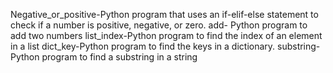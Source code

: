 Negative_or_positive-Python program that uses an if-elif-else statement to check if a number is positive, negative, or zero.
add- Python program to add two numbers
list_index-Python program to find the index of an element in a list
dict_key-Python program to find the keys in a dictionary.
substring-Python program to find a substring in a string
